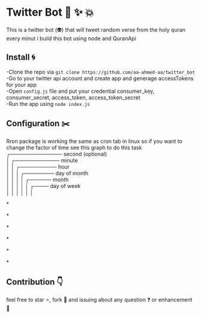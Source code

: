 # Twitter Bot  :star2: :sparkles: :collision:
This is a twitter bot (:alien:) that will tweet random verse from the holy quran every minut i build this bot using node and QuranApi

## Install :cyclone:
-Clone the repo via `git clone https://github.com/aa-ahmed-aa/twitter_bot` <br>
-Go to your twitter api account and create app and generage accessTokens for your app <br>
-Open `config.js` file and put your credential consumer_key, consumer_secret, access_token, access_token_secret <br>
-Run the app using `node index.js` <br>

## Configuration :scissors:
Rron package is working the same as cron tab in linux so if you want to change the factor of time see this graph to do this task <br>
  ┌────────────── second (optional) <br>
  │ ┌──────────── minute <br>
  │ │ ┌────────── hour <br>
  │ │ │ ┌──────── day of month <br>
  │ │ │ │ ┌────── month <br>
  │ │ │ │ │ ┌──── day of week <br>
  │ │ │ │ │ │ <br>
  <p>*</p> <p>*</p> <p>*</p> <p>*</p> <p>*</p> <p>*</p> 

## Contribution :point_down:
feel free to star :star:, fork :fork_and_knife: and issuing about any question :question: or enhancement :construction_worker: